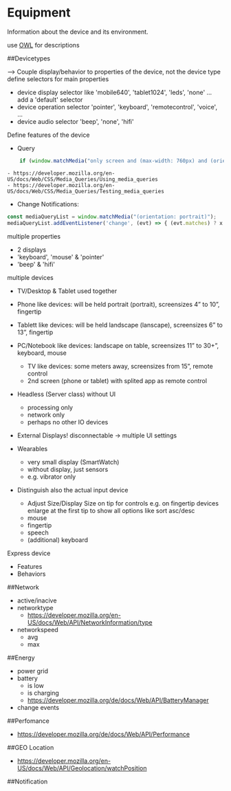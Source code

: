Equipment
=========

Information about the device and its environment.

use [OWL](https://www.w3.org/OWL/) for descriptions

##Devicetypes

--> Couple display/behavior to properties of the device, not the device type
define selectors for main properties 
- device display selector like 'mobile640', 'tablet1024', 'leds', 'none' ... add a 'default' selector
- device operation selector 'pointer', 'keyboard', 'remotecontrol', 'voice', ...
- device audio selector 'beep', 'none', 'hifi'

Define features of the device
- Query
````js
    if (window.matchMedia("only screen and (max-width: 760px) and (orientation: portrait)").matches) ...
````
    - https://developer.mozilla.org/en-US/docs/Web/CSS/Media_Queries/Using_media_queries
    - https://developer.mozilla.org/en-US/docs/Web/CSS/Media_Queries/Testing_media_queries
- Change Notifications:
````js
const mediaQueryList = window.matchMedia("(orientation: portrait)");
mediaQueryList.addEventListener('change', (evt) => { (evt.matches) ? x  : y });
````    
    
multiple properties
- 2 displays
- 'keyboard', 'mouse' & 'pointer'
- 'beep' & 'hifi'

multiple devices
- TV/Desktop & Tablet used together
 
- Phone like devices: will be held portrait (portrait), screensizes 4” to 10”, fingertip
- Tablett like devices: will be held landscape (lanscape), screensizes 6” to 13”, fingertip
- PC/Notebook like devices: landscape on table, screensizes 11” to 30+”, keyboard, mouse
    - TV like devices: some meters away, screensizes from 15”, remote control
    - 2nd screen (phone or tablet) with splited app as remote control
- Headless (Server class) without UI
    - processing only
    - network only
    - perhaps no other IO devices
- External Displays! disconnectable → multiple UI settings 
- Wearables
    - very small display (SmartWatch)
    - without display, just sensors
    - e.g. vibrator only
- Distinguish also the actual input device
    - Adjust Size/Display Size on tip for controls e.g. on fingertip devices enlarge at the first tip to show all options like sort asc/desc
    - mouse
    - fingertip
    - speech
    - (additional) keyboard
    
Express device
- Features
- Behaviors

##Network
- active/inacive
- networktype
    - https://developer.mozilla.org/en-US/docs/Web/API/NetworkInformation/type
- networkspeed
    - avg
    - max
    
##Energy
- power grid
- battery
    - is low
    - is charging
    - https://developer.mozilla.org/de/docs/Web/API/BatteryManager 
- change events

##Perfomance
- https://developer.mozilla.org/de/docs/Web/API/Performance

##GEO Location
- https://developer.mozilla.org/en-US/docs/Web/API/Geolocation/watchPosition

##Notification
